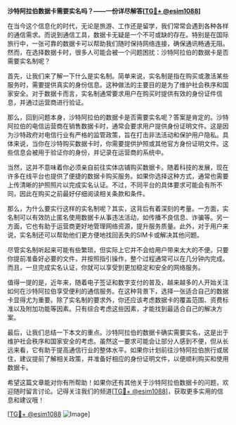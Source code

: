 **沙特阿拉伯数据卡需要实名吗？——一份详尽解答[[TG💪+ @esim1088](https://t.me/s/esim1088)]**

在当今这个信息化的时代，无论是旅游、工作还是留学，我们常常会遇到各种各样的通信需求。而说到通信工具，数据卡无疑是一个不可或缺的存在。特别是在国际旅行中，一张可靠的数据卡可以帮助我们随时保持网络连接，确保通讯畅通无阻。然而，在选择数据卡时，很多人可能会被一个问题困扰：沙特阿拉伯的数据卡是否需要实名制呢？

首先，让我们来了解一下什么是实名制。简单来说，实名制是指在购买或激活某些服务时，需要提供真实的身份信息。这种做法的主要目的是为了维护社会秩序和国家安全。对于数据卡而言，实名制通常要求用户在购买时提供有效的身份证件信息，并通过运营商进行验证。

那么，回到问题本身，沙特阿拉伯的数据卡是否需要实名呢？答案是肯定的。沙特阿拉伯的电信运营商在销售数据卡时，通常会要求用户提供身份证明文件。这是因为沙特政府对电信行业有严格的监管政策，旨在打击非法活动和保护用户隐私。具体来说，当你在沙特购买数据卡时，你需要提供护照或其他官方身份证明文件。这些信息会被用于验证你的身份，并记录在运营商的系统中。

当然，这并不意味着你必须亲自前往实体店铺购买数据卡。随着科技的发展，现在许多在线平台也提供了便捷的数据卡购买服务。如果你选择这种方式，通常也需要上传清晰的护照照片以完成实名认证。不过，不同平台的具体要求可能会有所不同，因此在购买之前最好仔细阅读相关条款和条件。

那么，为什么要实行这样的实名制呢？其实，这背后有着深刻的考量。一方面，实名制可以有效防止匿名使用数据卡从事违法活动，如传播不良信息、诈骗等。另一方面，它也有助于运营商更好地管理网络资源，提升服务质量。此外，对于用户来说，实名制还可以帮助他们更方便地找回丢失的SIM卡或解决其他问题。

尽管实名制听起来可能有些繁琐，但实际上它并不会给用户带来太大的不便。只要你提前准备好必要的文件，并按照指引操作，整个过程通常可以在几分钟内完成。而且，一旦完成实名认证，你就可以享受到更加稳定和安全的网络服务。

值得一提的是，近年来，随着电子签证和数字支付的普及，越来越多的人开始关注如何在沙特阿拉伯享受便利的通信服务。在这种背景下，选择一张适合自己的数据卡显得尤为重要。除了实名制的要求外，你还应该考虑数据卡的覆盖范围、资费标准以及附加功能等因素。只有综合考虑这些因素，才能找到最适合自己的解决方案。

最后，让我们总结一下本文的重点。沙特阿拉伯的数据卡确实需要实名，这是出于维护社会秩序和国家安全的考虑。虽然这一要求可能会让部分人感到不便，但从长远来看，它有助于提高通信行业的整体水平。如果你计划前往沙特阿拉伯旅行或居住，建议提前了解相关政策，并准备好相应的身份证明文件，以便顺利购买和使用数据卡。

希望这篇文章能对你有所帮助！如果你还有其他关于沙特阿拉伯数据卡的问题，欢迎随时留言讨论。记得关注我们的频道[[TG💪+ @esim1088](https://t.me/s/esim1088)]，获取更多实用的信息和建议哦！

[[TG💪+ @esim1088](https://t.me/s/esim1088) ![Image](https://i.postimg.cc/4NQfJmqS/Snipaste-2025-05-13-00-14-12.png)]